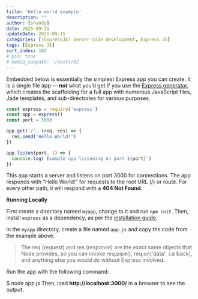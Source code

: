 ```yaml
---
title: 'Hello world example'
description: ""
author: [shandy]
date: 2025-09-15
updateDate: 2025-09-15
categories: [(ExpressJS) Server-Side development, Express JS]
tags: [Express JS]
sort_index: 102
# pin: true
# media_subpath: '/posts/02'
---
```


Embedded below is essentially the simplest Express app you can create. It is a single file app — ***not*** what you’d get if you use the [Express generator](https://shandyprofile.github.io/post/2025-09-15-express-generator-03-express-application-generator), which creates the scaffolding for a full app with numerous JavaScript files, Jade templates, and sub-directories for various purposes.

```js
const express = require('express')
const app = express()
const port = 3000

app.get('/', (req, res) => {
  res.send('Hello World!')
})

app.listen(port, () => {
  console.log(`Example app listening on port ${port}`)
})
```

This app starts a server and listens on port 3000 for connections. The app responds with “Hello World!” for requests to the root URL (/) or route. For every other path, it will respond with a **404 Not Found**.

**Running Locally**

First create a directory named `myapp`, change to it and run `npm init`. Then, install `express` as a dependency, as per the [installation guide](https://shandyprofile.github.io/post/2025-09-15-express-generator-03-express-application-generator).

In the `myapp` directory, create a file named `app.js` and copy the code from the example above.

>The req (request) and res (response) are the exact same objects that Node provides, so you can invoke req.pipe(), req.on('data', callback), and anything else you would do without Express involved.

Run the app with the following command:

$ node app.js
Then, load **http://localhost:3000/** in a browser to see the output.

